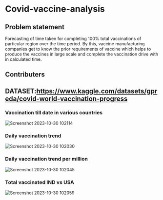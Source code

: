 # Covid-vaccine-analysis
## Problem statement
Forecasting of time taken for completing 100% total vaccinations of particular region over the time period.
By this, vaccine manufacturing companies get to know the prior requirements of vaccine which helps to produce the vaccines in large scale and complete the vaccination drive with in calculated time.
## Contributers





## DATASET:https://www.kaggle.com/datasets/gpreda/covid-world-vaccination-progress
### Vaccination till date in various countries
![Screenshot 2023-10-30 102114](https://github.com/Deeks2823/Covid-vaccine-analysis/assets/140941979/f024108e-9e9b-49dc-bde8-cd384d1e912e)
### Daily vaccination trend
![Screenshot 2023-10-30 102030](https://github.com/Deeks2823/Covid-vaccine-analysis/assets/140941979/8c42ace5-dcda-4e78-8120-80efcbb99bdf)
### Daily vaccination trend per million
![Screenshot 2023-10-30 102045](https://github.com/Deeks2823/Covid-vaccine-analysis/assets/140941979/0665920f-f4da-4cc9-a8d8-52d683af1dba)
### Total vaccinated IND vs USA
![Screenshot 2023-10-30 102059](https://github.com/Deeks2823/Covid-vaccine-analysis/assets/140941979/9e4969d5-3d1d-4d6d-80ac-fcbfb999f312)
